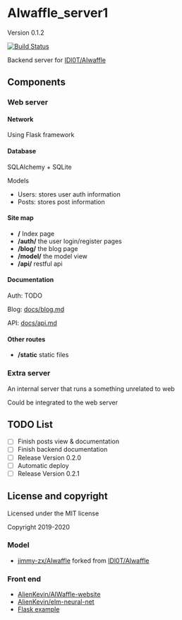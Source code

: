 # AIwaffle_server1
Version 0.1.2

[![Build Status](https://img.shields.io/endpoint.svg?url=https%3A%2F%2Factions-badge.atrox.dev%2Fjimmy-zx%2FAIwaffle_Server1%2Fbadge%3Fref%3Dmaster&style=flat)](https://actions-badge.atrox.dev/jimmy-zx/AIwaffle_Server1/goto?ref=master)

Backend server for [IDl0T/AIwaffle](https://github.com/IDl0T/AIwaffle)
## Components
### Web server
#### Network
Using Flask framework
#### Database
SQLAlchemy + SQLite

Models
 - Users: stores user auth information
 - Posts: stores post information
#### Site map
 - **/** Index page
 - **/auth/** the user login/register pages
 - **/blog/** the blog page
 - **/model/** the model view
 - **/api/** restful api
#### Documentation
Auth: TODO

Blog: [docs/blog.md](docs/blog.md)

API: [docs/api.md](docs/api.md)
#### Other routes
 - **/static** static files
### Extra server
An internal server that runs a something unrelated to web

Could be integrated to the web server
## TODO List
 - [ ] Finish posts view & documentation
 - [ ] Finish backend documentation
 - [ ] Release Version 0.2.0
 - [ ] Automatic deploy
 - [ ] Release Version 0.2.1
## License and copyright
Licensed under the MIT license

Copyright 2019-2020
### Model
 - [jimmy-zx/AIwaffle](https://github.com/jimmy-zx/AIwaffle)
forked from [IDl0T/AIwaffle](https://github.com/IDl0T/AIwaffle)
### Front end
 - [AlienKevin/AIWaffle-website](https://github.com/AlienKevin/AIWaffle-website)
 - [AlienKevin/elm-neural-net](https://github.com/AlienKevin/elm-neural-net)
 - [Flask example](https://github.com/pallets/flask)

